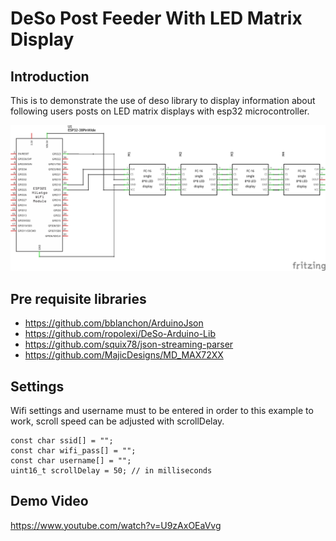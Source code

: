 # DeSo Post Feeder With LED Matrix Display

## Introduction
This is to demonstrate the use of deso library to display information about following users posts on LED matrix displays with esp32 microcontroller.

<img src="esp32 matrix_schem.png" width="800"/>

## Pre requisite libraries

- https://github.com/bblanchon/ArduinoJson
- https://github.com/ropolexi/DeSo-Arduino-Lib
- https://github.com/squix78/json-streaming-parser
- https://github.com/MajicDesigns/MD_MAX72XX

## Settings

Wifi settings and username must to be entered in order to this example to work, scroll speed can be adjusted with scrollDelay.

```
const char ssid[] = "";
const char wifi_pass[] = "";
const char username[] = "";
uint16_t scrollDelay = 50; // in milliseconds
```

## Demo Video
https://www.youtube.com/watch?v=U9zAxOEaVvg
